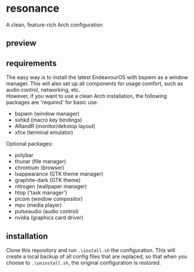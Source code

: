 # resonance
A clean, feature-rich Arch configuration
## preview

## requirements
The easy way is to install the latest EndeavourOS with bspwm as a window manager. This will also set up all components for usage comfort, such as audio control, networking, etc.<br/>
However, if you want to use a clean Arch installation, the following packages are 'required' for basic use:
- bspwm (window manager)
- sxhkd (macro key bindings)
- ARandR (monitor/dekstop layout)
- xfce (terminal emulator)

Optional packages:
- polybar
- thunar (file manager)
- chromium (browser)
- lxappearance (GTK theme manager)
- graphite-dark (GTK theme)
- nitrogen (wallpaper manager)
- htop ('task manager')
- picom (window compositor)
- mpv (media player)
- pulseaudio (audio control)
- nvidia (graphics card driver)
## installation
Clone this repository and run `.\install.sh` the configuration. This will create a local backup of all config files that are replaced, so that when you choose to `.\uninstall.sh`, the original configuration is restored.
